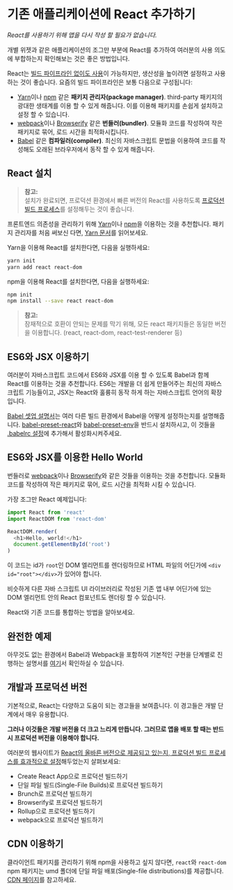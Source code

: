 # 기존 애플리케이션에 React 추가하기
*React를 사용하기 위해 앱을 다시 작성 할 필요가 없습니다.*

개별 위젯과 같은 애플리케이션의 조그만 부분에 React를 추가하여 여러분의 사용 의도에 부합하는지 확인해보는 것은 좋은 방법입니다.

React는 [빌드 파이프라인 없이도 사용]([advanced-guides]-react-without-es6.md)이 가능하지만, 생산성을 높이려면 설정하고 사용하는 것이 좋습니다. 요즘의 빌드 파이프라인은 보통 다음으로 구성됩니다:

- [Yarn](https://yarnpkg.com/)이나 [npm](https://www.npmjs.com/) 같은 **패키지 관리자(package manager)**. third-party 패키지의 광대한 생태계를 이용 할 수 있게 해줍니다. 이를 이용해 패키지를 손쉽게 설치하고 설정 할 수 있습니다.
- [webpack](https://webpack.js.org/)이나 [Browserify](http://browserify.org/) 같은 **번들러(bundler)**. 모듈화 코드를 작성하여 작은 패키지로 묶어, 로드 시간을 최적화시킵니다.
- [Babel](http://babeljs.io/) 같은 **컴파일러(compiler)**. 최신의 자바스크립트 문법을 이용하여 코드를 작성해도 오래된 브라우저에서 동작 할 수 있게 해줍니다.
## React 설치
> **참고:**<br />
설치가 완료되면, 프로덕션 환경에서 빠른 버전의 React를 사용하도록 [프로덕션 빌드 프로세스]([advanced-guides]-optimizing-performance.md)를 설정해두는 것이 좋습니다.

프론트엔드 의존성을 관리하기 위해 [Yarn](https://yarnpkg.com/)이나 [npm](https://www.npmjs.com/)을 이용하는 것을 추천합니다. 패키지 관리자를 처음 써보신 다면, [Yarn 문서](https://yarnpkg.com/en/docs/getting-started)를 읽어보세요.

Yarn을 이용해 React를 설치한다면, 다음을 실행하세요:
```sh
yarn init
yarn add react react-dom
```
npm을 이용해 React를 설치한다면, 다음을 실행하세요:
```sh
npm init
npm install --save react react-dom
```
> **참고:**<br />
잠재적으로 호환이 안되는 문제를 막기 위해, 모든 react 패키지들은 동일한 버전을 이용합니다. (react, react-dom, react-test-renderer 등)
## ES6와 JSX 이용하기
여러분이 자바스크립트 코드에서 ES6와 JSX를 이용 할 수 있도록 Babel과 함께 React를 이용하는 것을 추천합니다. ES6는 개발을 더 쉽게 만들어주는 최신의 자바스크립트 기능들이고, JSX는 React와 훌륭히 동작 하게 하는 자바스크립트 언어의 확장입니다.

[Babel 셋업 설명서](https://babeljs.io/docs/setup/)는 여러 다른 빌드 환경에서 Babel을 어떻게 설정하는지를 설명해줍니다. [babel-preset-react](http://babeljs.io/docs/plugins/preset-react/#basic-setup-with-the-cli-)와 [babel-preset-env](http://babeljs.io/docs/plugins/preset-env/)을 반드시 설치하시고, 이 것들을 [.babelrc 설정](http://babeljs.io/docs/usage/babelrc/)에 추가해서 활성화시켜주세요.
## ES6와 JSX를 이용한 Hello World
번들러로 [webpack](https://webpack.js.org/)이나 [Browserify](http://browserify.org/)와 같은 것들을 이용하는 것을 추천합니다. 모듈화 코드를 작성하여 작은 패키지로 묶어, 로드 시간을 최적화 시킬 수 있습니다.

가장 조그만 React 예제입니다:
```javascript
import React from 'react'
import ReactDOM from 'react-dom'

ReactDOM.render(
  <h1>Hello, world!</h1>
  document.getElementById('root')
)
```
이 코드는 id가 `root`인 DOM 엘리먼트를 렌더링하므로 HTML 파일의 어딘가에 `<div id="root"></div>`가 있어야 합니다.

비슷하게 다른 자바 스크립트 UI 라이브러리로 작성된 기존 앱 내부 어딘가에 있는 DOM 엘리먼트 안의 React 컴포넌트도 렌더링 할 수 있습니다.

React와 기존 코드를 통합하는 방법을 알아보세요.
## 완전한 예제
아무것도 없는 환경에서 Babel과 Webpack을 포함하여 기본적인 구현을 단계별로 진행하는 설명서를 [여기](https://medium.com/@JedaiSaboteur/creating-a-react-app-from-scratch-f3c693b84658)서 확인하실 수 있습니다.
## 개발과 프로덕션 버전
기본적으로, React는 다양하고 도움이 되는 경고들을 보여줍니다. 이 경고들은 개발 단계에서 매우 유용합니다.

**그러나 이것들은 개발 버전을 더 크고 느리게 만듭니다. 그러므로 앱을 배포 할 때는 반드시 프로덕션 버전을 이용해야 합니다.**

여러분의 웹사이트가 [React의 올바른 버전으로 제공되고 있는지, 프로덕션 빌드 프로세스를 효과적으로 설정]([advanced-guides]-optimizing-performance.md)해두었는지 살펴보세요:
- Create React App으로 프로덕션 빌드하기
- 단일 파일 빌드(Single-File Builds)로 프로덕션 빌드하기
- Brunch로 프로덕션 빌드하기
- Browserify로 프로덕션 빌드하기
- Rollup으로 프로덕션 빌드하기
- webpack으로 프로덕션 빌드하기
## CDN 이용하기
클라이언트 패키지를 관리하기 위해 npm을 사용하고 싶지 않다면, `react`와 `react-dom` npm 패키지는 umd 폴더에 단일 파일 배포(Single-file distributions)를 제공합니다. [CDN 페이지]([installation]-cdn-links.md)를 참고하세요.